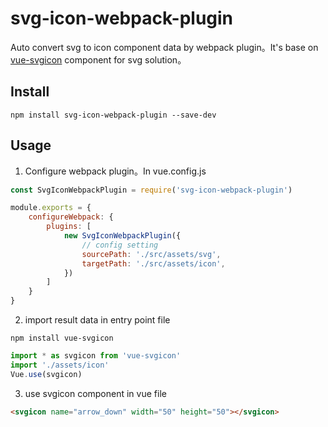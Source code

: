 # svg-icon-webpack-plugin

Auto convert svg to icon component data by webpack plugin。It's base on [vue-svgicon](https://github.com/MMF-FE/vue-svgicon) component for svg solution。

## Install

``` shell
npm install svg-icon-webpack-plugin --save-dev
```

## Usage

1. Configure webpack plugin。In vue.config.js
``` js
const SvgIconWebpackPlugin = require('svg-icon-webpack-plugin')

module.exports = {
    configureWebpack: {
        plugins: [
            new SvgIconWebpackPlugin({
                // config setting
                sourcePath: './src/assets/svg',
                targetPath: './src/assets/icon',
            })
        ]
    }
}
```

2. import result data in entry point file
``` shell
npm install vue-svgicon
```
``` js
import * as svgicon from 'vue-svgicon'
import './assets/icon'
Vue.use(svgicon)
```

3. use svgicon component in vue file
``` html
<svgicon name="arrow_down" width="50" height="50"></svgicon>
```
